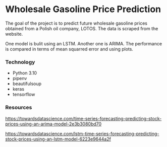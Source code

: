 # Wholesale Gasoline Price Prediction

The goal of the project is to predict future wholesale gasoline prices obtained from a Polish oil company, LOTOS. The data is scraped from the website.

One model is bulit using an LSTM. Another one is ARIMA. The performance is compared in terms of mean squarred error and using plots. 

### Technology

* Python 3.10
* pipenv
* beautifulsoup
* keras
* tensorflow

### Resources

https://towardsdatascience.com/time-series-forecasting-predicting-stock-prices-using-an-arima-model-2e3b3080bd70

https://towardsdatascience.com/lstm-time-series-forecasting-predicting-stock-prices-using-an-lstm-model-6223e9644a2f
